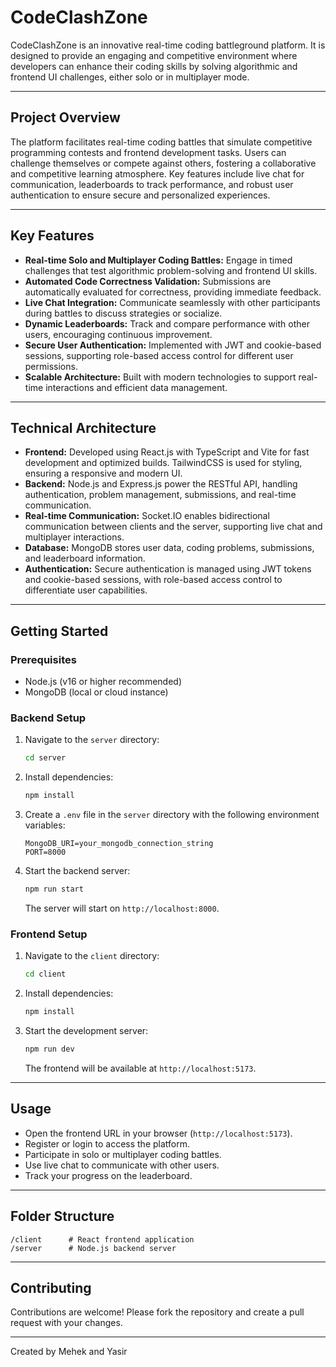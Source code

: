 # CodeClashZone

CodeClashZone is an innovative real-time coding battleground platform. It is designed to provide an engaging and competitive environment where developers can enhance their coding skills by solving algorithmic and frontend UI challenges, either solo or in multiplayer mode.

---

## Project Overview

The platform facilitates real-time coding battles that simulate competitive programming contests and frontend development tasks. Users can challenge themselves or compete against others, fostering a collaborative and competitive learning atmosphere. Key features include live chat for communication, leaderboards to track performance, and robust user authentication to ensure secure and personalized experiences.

---

## Key Features

- **Real-time Solo and Multiplayer Coding Battles:** Engage in timed challenges that test algorithmic problem-solving and frontend UI skills.
- **Automated Code Correctness Validation:** Submissions are automatically evaluated for correctness, providing immediate feedback.
- **Live Chat Integration:** Communicate seamlessly with other participants during battles to discuss strategies or socialize.
- **Dynamic Leaderboards:** Track and compare performance with other users, encouraging continuous improvement.
- **Secure User Authentication:** Implemented with JWT and cookie-based sessions, supporting role-based access control for different user permissions.
- **Scalable Architecture:** Built with modern technologies to support real-time interactions and efficient data management.

---

## Technical Architecture

- **Frontend:** Developed using React.js with TypeScript and Vite for fast development and optimized builds. TailwindCSS is used for styling, ensuring a responsive and modern UI.
- **Backend:** Node.js and Express.js power the RESTful API, handling authentication, problem management, submissions, and real-time communication.
- **Real-time Communication:** Socket.IO enables bidirectional communication between clients and the server, supporting live chat and multiplayer interactions.
- **Database:** MongoDB stores user data, coding problems, submissions, and leaderboard information.
- **Authentication:** Secure authentication is managed using JWT tokens and cookie-based sessions, with role-based access control to differentiate user capabilities.

---


## Getting Started

### Prerequisites

- Node.js (v16 or higher recommended)
- MongoDB (local or cloud instance)

### Backend Setup

1. Navigate to the `server` directory:
   ```bash
   cd server
   ```
2. Install dependencies:
   ```bash
   npm install
   ```
3. Create a `.env` file in the `server` directory with the following environment variables:
   ```
   MongoDB_URI=your_mongodb_connection_string
   PORT=8000
   ```
4. Start the backend server:
   ```bash
   npm run start
   ```
   The server will start on `http://localhost:8000`.

### Frontend Setup

1. Navigate to the `client` directory:
   ```bash
   cd client
   ```
2. Install dependencies:
   ```bash
   npm install
   ```
3. Start the development server:
   ```bash
   npm run dev
   ```
   The frontend will be available at `http://localhost:5173`.



---

## Usage

- Open the frontend URL in your browser (`http://localhost:5173`).
- Register or login to access the platform.
- Participate in solo or multiplayer coding battles.
- Use live chat to communicate with other users.
- Track your progress on the leaderboard.

---

## Folder Structure

```
/client      # React frontend application
/server      # Node.js backend server
```

---

## Contributing

Contributions are welcome! Please fork the repository and create a pull request with your changes.

---

Created by Mehek and Yasir